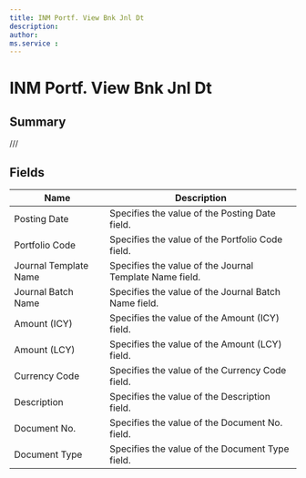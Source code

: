 ```yaml
---
title: INM Portf. View Bnk Jnl Dt
description: 
author: 
ms.service : 
---
```


# INM Portf. View Bnk Jnl Dt

## Summary

///

## Fields
<!-- You need to leave a space betwenn | your text and | -->

| Name | Description |
| ---- | ---- |
| Posting Date | Specifies the value of the Posting Date field. |
| Portfolio Code | Specifies the value of the Portfolio Code field. |
| Journal Template Name | Specifies the value of the Journal Template Name field. |
| Journal Batch Name | Specifies the value of the Journal Batch Name field. |
| Amount (ICY) | Specifies the value of the Amount (ICY) field. |
| Amount (LCY) | Specifies the value of the Amount (LCY) field. |
| Currency Code | Specifies the value of the Currency Code field. |
| Description | Specifies the value of the Description field. |
| Document No. | Specifies the value of the Document No. field. |
| Document Type | Specifies the value of the Document Type field. |

